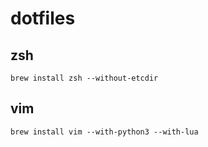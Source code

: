 # dotfiles

## zsh
`brew install zsh --without-etcdir`

## vim
`brew install vim --with-python3 --with-lua`
